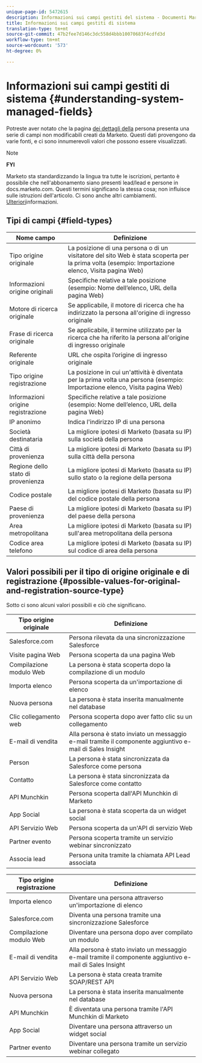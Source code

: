```yaml
---
unique-page-id: 5472615
description: Informazioni sui campi gestiti del sistema - Documenti Marketo - Documentazione del prodotto
title: Informazioni sui campi gestiti di sistema
translation-type: tm+mt
source-git-commit: 47b2fee7d146c3dc558d4bbb10070683f4cdfd3d
workflow-type: tm+mt
source-wordcount: '573'
ht-degree: 0%

---
```



# Informazioni sui campi gestiti di sistema {#understanding-system-managed-fields}

Potreste aver notato che la pagina [dei dettagli della](../../../product-docs/core-marketo-concepts/smart-lists-and-static-lists/managing-people-in-smart-lists/using-the-person-detail-page.md) persona presenta una serie di campi non modificabili creati da Marketo. Questi dati provengono da varie fonti, e ci sono innumerevoli valori che possono essere visualizzati.

>[!NOTE]
>
>**FYI**
>
>Marketo sta standardizzando la lingua tra tutte le iscrizioni, pertanto è possibile che nell&#39;abbonamento siano presenti lead/lead e persone in docs.marketo.com. Questi termini significano la stessa cosa; non influisce sulle istruzioni dell&#39;articolo. Ci sono anche altri cambiamenti. [Ulteriori](http://docs.marketo.com/display/DOCS/Updates+to+Marketo+Terminology)informazioni.

## Tipi di campi {#field-types}

| **Nome campo** | **Definizione** |
|---|---|
| Tipo origine originale | La posizione di una persona o di un visitatore del sito Web è stata scoperta per la prima volta (esempio: Importazione elenco, Visita pagina Web) |
| Informazioni origine originali | Specifiche relative a tale posizione (esempio: Nome dell’elenco, URL della pagina Web) |
| Motore di ricerca originale | Se applicabile, il motore di ricerca che ha indirizzato la persona all&#39;origine di ingresso originale |
| Frase di ricerca originale | Se applicabile, il termine utilizzato per la ricerca che ha riferito la persona all&#39;origine di ingresso originale |
| Referente originale | URL che ospita l’origine di ingresso originale |
| Tipo origine registrazione | La posizione in cui un&#39;attività è diventata per la prima volta una persona (esempio: Importazione elenco, Visita pagina Web) |
| Informazioni origine registrazione | Specifiche relative a tale posizione (esempio: Nome dell’elenco, URL della pagina Web) |
| IP anonimo | Indica l&#39;indirizzo IP di una persona |
| Società destinataria | La migliore ipotesi di Marketo (basata su IP) sulla società della persona |
| Città di provenienza | La migliore ipotesi di Marketo (basata su IP) sulla città della persona |
| Regione dello stato di provenienza | La migliore ipotesi di Marketo (basata su IP) sullo stato o la regione della persona |
| Codice postale | La migliore ipotesi di Marketo (basata su IP) del codice postale della persona |
| Paese di provenienza | La migliore ipotesi di Marketo (basata su IP) del paese della persona |
| Area metropolitana | La migliore ipotesi di Marketo (basata su IP) sull&#39;area metropolitana della persona |
| Codice area telefono | La migliore ipotesi di Marketo (basata su IP) sul codice di area della persona |

## Valori possibili per il tipo di origine originale e di registrazione {#possible-values-for-original-and-registration-source-type}

Sotto ci sono alcuni valori possibili e ciò che significano.

| **Tipo origine originale** | **Definizione** |
|---|---|
| Salesforce.com | Persona rilevata da una sincronizzazione Salesforce |
| Visite pagina Web | Persona scoperta da una pagina Web |
| Compilazione modulo Web | La persona è stata scoperta dopo la compilazione di un modulo |
| Importa elenco | Persona scoperta da un&#39;importazione di elenco |
| Nuova persona | La persona è stata inserita manualmente nel database |
| Clic collegamento web | Persona scoperta dopo aver fatto clic su un collegamento |
| E-mail di vendita | Alla persona è stato inviato un messaggio e-mail tramite il componente aggiuntivo e-mail di Sales Insight |
| Person | La persona è stata sincronizzata da Salesforce come persona |
| Contatto | La persona è stata sincronizzata da Salesforce come contatto |
| API Munchkin | Persona scoperta dall&#39;API Munchkin di Marketo |
| App Social | La persona è stata scoperta da un widget social |
| API Servizio Web | Persona scoperta da un&#39;API di servizio Web |
| Partner evento | Persona scoperta tramite un servizio webinar sincronizzato |
| Associa lead | Persona unita tramite la chiamata API Lead associata |

| **Tipo origine registrazione** | **Definizione** |
|---|---|
| Importa elenco | Diventare una persona attraverso un&#39;importazione di elenco |
| Salesforce.com | Diventa una persona tramite una sincronizzazione Salesforce |
| Compilazione modulo Web | Diventare una persona dopo aver compilato un modulo |
| E-mail di vendita | Alla persona è stato inviato un messaggio e-mail tramite il componente aggiuntivo e-mail di Sales Insight |
| API Servizio Web | La persona è stata creata tramite SOAP/REST API |
| Nuova persona | La persona è stata inserita manualmente nel database |
| API Munchkin | È diventata una persona tramite l&#39;API Munchkin di Marketo |
| App Social | Diventare una persona attraverso un widget social |
| Partner evento | Diventare una persona tramite un servizio webinar collegato |

